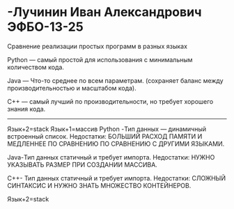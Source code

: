 # -Лучинин Иван Александрович ЭФБО-13-25
Сравнение реализации простых программ в разных языках

Python — самый простой для использования с минимальным количеством кода.

Java — Что-то среднее по всем параметрам. (сохраняет баланс между производительностью и масштабом кода).

C++ — самый лучший по производительности, но требует хорошего знания кода.

---------------------------------------------------------

Язык+2=stack
Язык+1=массив
Python -Тип данных — динамичный встроенный список.
Недостатки: БОЛЬШИЙ РАСХОД ПАМЯТИ И МЕДЛЕННЕЕ ПО СРАВНЕНИЮ ПО СРАВНЕНИЮ С ДРУГИМИ ЯЗЫКАМИ.

Java-Тип данных статичный и требует импорта.
Недостатки: НУЖНО УКАЗЫВАТЬ РАЗМЕР ПРИ СОЗДАНИИ МАССИВА.

C++- Тип данных статичный и требует импорта.
Недостатки: СЛОЖНЫЙ СИНТАКСИС И НУЖНО ЗНАТЬ МНОЖЕСТВО КОНТЕЙНЕРОВ.


Язык+2=stack
